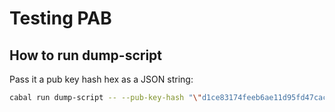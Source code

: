 # Testing PAB

## How to run dump-script

Pass it a pub key hash hex as a JSON string:

```sh
cabal run dump-script -- --pub-key-hash "\"d1ce83174feeb6ae11d95fd47cac403642cb616b244dbb32a2ca0bda\""
```
